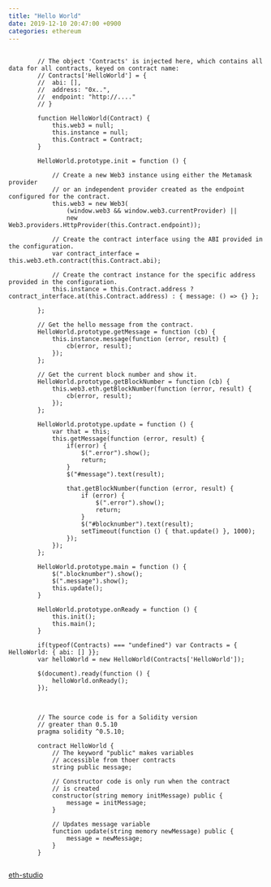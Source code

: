 ```yaml
---
title: "Hello World"
date: 2019-12-10 20:47:00 +0900
categories: ethereum
---
```


<pre>
    <code>
        // The object 'Contracts' is injected here, which contains all data for all contracts, keyed on contract name:
        // Contracts['HelloWorld'] = {
        //  abi: [],
        //  address: "0x..",
        //  endpoint: "http://...."
        // }

        function HelloWorld(Contract) {
            this.web3 = null;
            this.instance = null;
            this.Contract = Contract;
        }

        HelloWorld.prototype.init = function () {

            // Create a new Web3 instance using either the Metamask provider
            // or an independent provider created as the endpoint configured for the contract.
            this.web3 = new Web3(
                (window.web3 && window.web3.currentProvider) ||
                new Web3.providers.HttpProvider(this.Contract.endpoint));

            // Create the contract interface using the ABI provided in the configuration.
            var contract_interface = this.web3.eth.contract(this.Contract.abi);

            // Create the contract instance for the specific address provided in the configuration.
            this.instance = this.Contract.address ? contract_interface.at(this.Contract.address) : { message: () => {} };

        };

        // Get the hello message from the contract.
        HelloWorld.prototype.getMessage = function (cb) {
            this.instance.message(function (error, result) {
                cb(error, result);
            });
        };

        // Get the current block number and show it.
        HelloWorld.prototype.getBlockNumber = function (cb) {
            this.web3.eth.getBlockNumber(function (error, result) {
                cb(error, result);
            });
        };

        HelloWorld.prototype.update = function () {
            var that = this;
            this.getMessage(function (error, result) {
                if(error) {
                    $(".error").show();
                    return;
                }
                $("#message").text(result);

                that.getBlockNumber(function (error, result) {
                    if (error) {
                        $(".error").show();
                        return;
                    }
                    $("#blocknumber").text(result);
                    setTimeout(function () { that.update() }, 1000);
                });
            });
        };

        HelloWorld.prototype.main = function () {
            $(".blocknumber").show();
            $(".message").show();
            this.update();
        }

        HelloWorld.prototype.onReady = function () {
            this.init();
            this.main();
        }

        if(typeof(Contracts) === "undefined") var Contracts = { HelloWorld: { abi: [] }};
        var helloWorld = new HelloWorld(Contracts['HelloWorld']);

        $(document).ready(function () {
            helloWorld.onReady();
        });
    </code>
</pre>


<pre>
    <code>
        // The source code is for a Solidity version
        // greater than 0.5.10
        pragma solidity ^0.5.10;

        contract HelloWorld {
            // The keyword "public" makes variables
            // accessible from thoer contracts
            string public message;

            // Constructor code is only run when the contract
            // is created
            constructor(string memory initMessage) public {
                message = initMessage;
            }

            // Updates message variable
            function update(string memory newMessage) public {
                message = newMessage;
            }
        }
    </code>
</pre>

[eth-studio] 

[eth-studio]: https://studio.ethereum.org/
